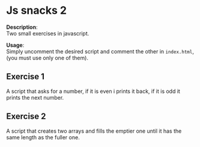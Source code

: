# Js snacks 2

**Description**:<br>
Two small exercises in javascript.<br>

**Usage**:<br>
Simply uncomment the desired script and comment the other in ```index.html```, (you must use only one of them).

## Exercise 1
A script that asks for a number, if it is even i prints it back, if it is odd it prints the next number.

## Exercise 2
A script that creates two arrays and fills the emptier one until it has the same length as the fuller one.
